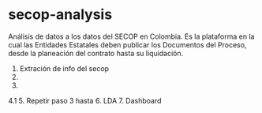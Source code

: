 # secop-analysis
Análisis de datos a los datos del SECOP en Colombia. Es la plataforma en la cual las Entidades Estatales deben publicar los Documentos del Proceso, desde la planeación del contrato hasta su liquidación.

1. Extración de info del secop
2. 
3. 
4.1
5. Repetir paso 3 hasta
6. LDA
7. Dashboard